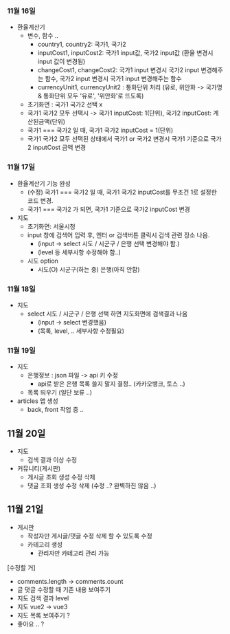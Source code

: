 ### 11월 16일
- 환율계산기
  - 변수, 함수 ..
    - country1, country2: 국가1, 국가2
    - inputCost1, inputCost2: 국가1 input값, 국가2 input값 (환율 변경시 input 값이 변경됨)
    - changeCost1, changeCost2: 국가1 input 변경시 국가2 input 변경해주는 함수, 국가2 input 변경시 국가1 input 변경해주는 함수
    - currencyUnit1, currencyUnit2 : 통화단위 처리 (유로, 위안화 -> 국가명 & 통화단위 모두 '유로', '위안화'로 뜨도록)
  - 초기화면 : 국가1 국가2 선택 x
  - 국가1 국가2 모두 선택시 -> 국가1 inputCost: 1(단위), 국가2 inputCost: 계산된금액(단위)
  - 국가1 === 국가2 일 때, 국가1 국가2 inputCost = 1(단위)
  - 국가1 국가2 모두 선택된 상태에서 국가1 or 국가2 변경시 국가1 기준으로 국가2 inputCost 금액 변경

### 11월 17일
- 환율계산기 기능 완성
  - (수정) 국가1 === 국가2 일 때, 국가1 국가2 inputCost를 무조건 1로 설정한 코드 변경.
  - 국가1 === 국가2 가 되면, 국가1 기준으로 국가2 inputCost 변경
- 지도
  - 초기화면: 서울시청
  - input 창에 검색어 입력 후, 엔터 or 검색버튼 클릭시 검색 관련 장소 나옴.
    - (input -> select 시도 / 시군구 / 은행 선택 변경해야 함.)
    - (level 등 세부사항 수정해야 함..)
  - 시도 option
    - 시도(O) 시군구(하는 중) 은행(아직 안함)

### 11월 18일
- 지도
  - select 시도 / 시군구 / 은행 선택 하면 지도화면에 검색결과 나옴
    - (input -> select 변경했음)
    - (목록, level, .. 세부사항 수정필요)

### 11월 19일
- 지도
  - 은행정보 : json 파일 -> api 키 수정
    - api로 받은 은행 목록 쓸지 말지 결정.. (카카오뱅크, 토스 ..)
  - 목록 띄우기 (일단 보류 ..)
- articles 앱 생성
  - back, front 작업 중 ..


## 11월 20일
- 지도
  - 검색 결과 이상 수정
- 커뮤니티(게시판)
  - 게시글 조회 생성 수정 삭제
  - 댓글 조회 생성 수정 삭제 (수정 ..? 완벽하진 않음 ..)


## 11월 21일
- 게시판
  - 작성자만 게시글/댓글 수정 삭제 할 수 있도록 수정
  - 카테고리 생성
    - 관리자만 카테고리 관리 가능


[수정할 거]
- comments.length -> comments.count
- 글 댓글 수정할 때 기존 내용 보여주기
- 지도 검색 결과 level
- 지도 vue2 -> vue3
- 지도 목록 보여주기 ?
- 좋아요 .. ?